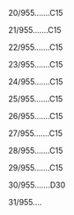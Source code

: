 20/955.......C15 


21/955.......C15 


22/955.......C15 


23/955.......C15 


24/955.......C15 


25/955.......C15 


26/955.......C15 


27/955.......C15 


28/955.......C15 


29/955.......C15 


30/955.......D30 


31/955.... 

